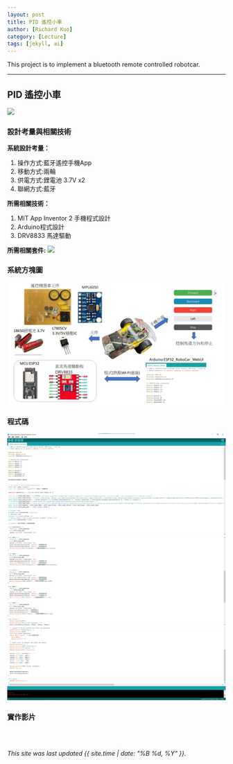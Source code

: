 ```yaml
---
layout: post
title: PID 遙控小車
author: [Richard Kuo]
category: [Lecture]
tags: [jekyll, ai]
---
```


This project is to implement a bluetooth remote controlled robotcar.

---
## PID 遙控小車
![](https://github.com/rkuo2023/MCU-project/blob/main/images/ESP32_RoboCar.jpg?raw=true)

### 設計考量與相關技術
**系統設計考量：**<br>
1. 操作方式:藍牙遙控手機App
2. 移動方式:兩輪 
3. 供電方式:鋰電池 3.7V x2
4. 聯網方式:藍牙

**所需相關技術：**
1. MIT App Inventor 2 手機程式設計 
2. Arduino程式設計
3. DRV8833 馬達驅動

**所需相關套件:**
![](https://image.ruten.com.tw/g2/8/d4/16/21440347657238_872.jpg)

### 系統方塊圖
![](https://github.com/zanlin920601/MCU-project/blob/main/images/PID.jpg?raw=true)

### 程式碼
![](https://github.com/zanlin920601/MCU-project/blob/main/images/1.png?raw=true)
![](https://github.com/zanlin920601/MCU-project/blob/main/images/232.png?raw=true)
![](https://github.com/zanlin920601/MCU-project/blob/main/images/3.png?raw=true)
### 實作影片


<br>
<br>

*This site was last updated {{ site.time | date: "%B %d, %Y" }}.*
